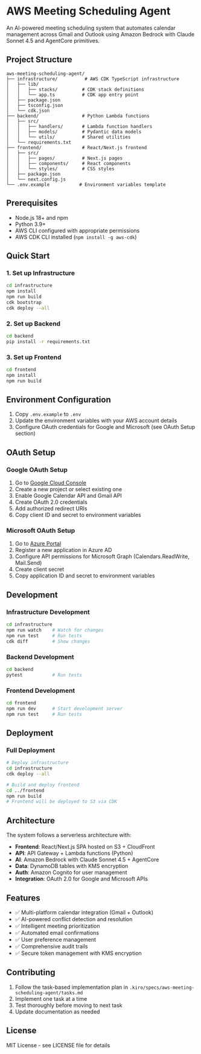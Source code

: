 # AWS Meeting Scheduling Agent

An AI-powered meeting scheduling system that automates calendar management across Gmail and Outlook using Amazon Bedrock with Claude Sonnet 4.5 and AgentCore primitives.

## Project Structure

```
aws-meeting-scheduling-agent/
├── infrastructure/          # AWS CDK TypeScript infrastructure
│   ├── lib/
│   │   ├── stacks/         # CDK stack definitions
│   │   └── app.ts          # CDK app entry point
│   ├── package.json
│   ├── tsconfig.json
│   └── cdk.json
├── backend/                # Python Lambda functions
│   ├── src/
│   │   ├── handlers/       # Lambda function handlers
│   │   ├── models/         # Pydantic data models
│   │   └── utils/          # Shared utilities
│   └── requirements.txt
├── frontend/               # React/Next.js frontend
│   ├── src/
│   │   ├── pages/          # Next.js pages
│   │   ├── components/     # React components
│   │   └── styles/         # CSS styles
│   ├── package.json
│   └── next.config.js
└── .env.example           # Environment variables template
```

## Prerequisites

- Node.js 18+ and npm
- Python 3.9+
- AWS CLI configured with appropriate permissions
- AWS CDK CLI installed (`npm install -g aws-cdk`)

## Quick Start

### 1. Set up Infrastructure

```bash
cd infrastructure
npm install
npm run build
cdk bootstrap
cdk deploy --all
```

### 2. Set up Backend

```bash
cd backend
pip install -r requirements.txt
```

### 3. Set up Frontend

```bash
cd frontend
npm install
npm run build
```

## Environment Configuration

1. Copy `.env.example` to `.env`
2. Update the environment variables with your AWS account details
3. Configure OAuth credentials for Google and Microsoft (see OAuth Setup section)

## OAuth Setup

### Google OAuth Setup
1. Go to [Google Cloud Console](https://console.cloud.google.com/)
2. Create a new project or select existing one
3. Enable Google Calendar API and Gmail API
4. Create OAuth 2.0 credentials
5. Add authorized redirect URIs
6. Copy client ID and secret to environment variables

### Microsoft OAuth Setup
1. Go to [Azure Portal](https://portal.azure.com/)
2. Register a new application in Azure AD
3. Configure API permissions for Microsoft Graph (Calendars.ReadWrite, Mail.Send)
4. Create client secret
5. Copy application ID and secret to environment variables

## Development

### Infrastructure Development
```bash
cd infrastructure
npm run watch    # Watch for changes
npm run test     # Run tests
cdk diff         # Show changes
```

### Backend Development
```bash
cd backend
pytest           # Run tests
```

### Frontend Development
```bash
cd frontend
npm run dev      # Start development server
npm run test     # Run tests
```

## Deployment

### Full Deployment
```bash
# Deploy infrastructure
cd infrastructure
cdk deploy --all

# Build and deploy frontend
cd ../frontend
npm run build
# Frontend will be deployed to S3 via CDK
```

## Architecture

The system follows a serverless architecture with:

- **Frontend**: React/Next.js SPA hosted on S3 + CloudFront
- **API**: API Gateway + Lambda functions (Python)
- **AI**: Amazon Bedrock with Claude Sonnet 4.5 + AgentCore
- **Data**: DynamoDB tables with KMS encryption
- **Auth**: Amazon Cognito for user management
- **Integration**: OAuth 2.0 for Google and Microsoft APIs

## Features

- ✅ Multi-platform calendar integration (Gmail + Outlook)
- ✅ AI-powered conflict detection and resolution
- ✅ Intelligent meeting prioritization
- ✅ Automated email confirmations
- ✅ User preference management
- ✅ Comprehensive audit trails
- ✅ Secure token management with KMS encryption

## Contributing

1. Follow the task-based implementation plan in `.kiro/specs/aws-meeting-scheduling-agent/tasks.md`
2. Implement one task at a time
3. Test thoroughly before moving to next task
4. Update documentation as needed

## License

MIT License - see LICENSE file for details